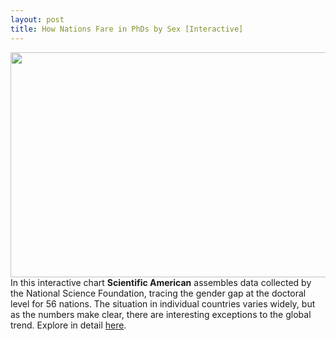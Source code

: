 ```yaml
---
layout: post
title: How Nations Fare in PhDs by Sex [Interactive] 
---
```


<a href="http://www.scientificamerican.com/article/how-nations-fare-in-phds-by-sex-interactive/" target="_blank"><img src="http://static1.squarespace.com/static/50f43f46e4b022c54499c15d/t/549d8660e4b0be677c054a9c/1419609697975/Gender+Gap_Periscopic.png?format=1000w" width="640" height="360"/></a>
In this interactive chart <strong>Scientific American</strong> assembles data collected by the National Science Foundation, tracing the gender gap at the doctoral level for 56 nations. The situation in individual countries varies widely, but as the numbers make clear, there are interesting exceptions to the global trend. Explore in detail <a href="http://www.scientificamerican.com/article/how-nations-fare-in-phds-by-sex-interactive/" target="_blank">here</a>.
